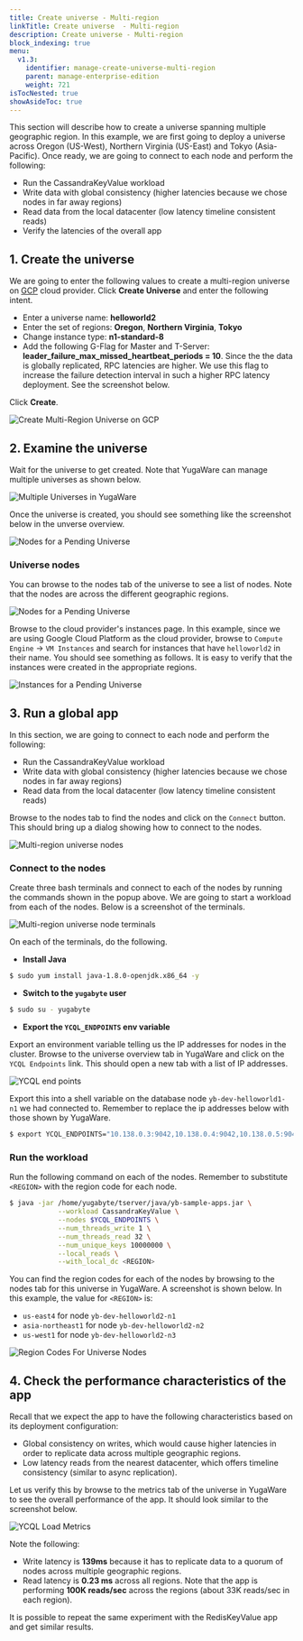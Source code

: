 ```yaml
---
title: Create universe - Multi-region
linkTitle: Create universe  - Multi-region
description: Create universe - Multi-region
block_indexing: true
menu:
  v1.3:
    identifier: manage-create-universe-multi-region
    parent: manage-enterprise-edition
    weight: 721
isTocNested: true
showAsideToc: true
---
```


This section will describe how to create a universe spanning multiple geographic region. In this example, we are first going to deploy a universe across Oregon (US-West), Northern Virginia (US-East) and Tokyo (Asia-Pacific). Once ready, we are going to connect to each node and perform the following:

* Run the CassandraKeyValue workload
* Write data with global consistency (higher latencies because we chose nodes in far away regions)
* Read data from the local datacenter (low latency timeline consistent reads)
* Verify the latencies of the overall app

## 1. Create the universe

We are going to enter the following values to create a multi-region universe on [GCP](../../../deploy/enterprise-edition/configure-cloud-providers/#configure-gcp) cloud provider. Click **Create Universe** and enter the following intent.

- Enter a universe name: **helloworld2**
- Enter the set of regions: **Oregon**, **Northern Virginia**, **Tokyo**
- Change instance type: **n1-standard-8**
- Add the following G-Flag for Master and T-Server: **leader_failure_max_missed_heartbeat_periods = 10**. Since the the data is globally replicated, RPC latencies are higher. We use this flag to increase the failure detection interval in such a higher RPC latency deployment. See the screenshot below.

Click **Create**.

![Create Multi-Region Universe on GCP](/images/ee/multi-region-create-universe.png)

## 2. Examine the universe

Wait for the universe to get created. Note that YugaWare can manage multiple universes as shown below.

![Multiple Universes in YugaWare](/images/ee/multi-region-multiple-universes.png)

Once the universe is created, you should see something like the screenshot below in the unverse overview.

![Nodes for a Pending Universe](/images/ee/multi-region-universe-overview.png)

### Universe nodes

You can browse to the nodes tab of the universe to see a list of nodes. Note that the nodes are across the different geographic regions.

![Nodes for a Pending Universe](/images/ee/multi-region-universe-nodes.png)

Browse to the cloud provider's instances page. In this example, since we are using Google Cloud Platform as the cloud provider, browse to `Compute Engine` -> `VM Instances` and search for instances that have `helloworld2` in their name. You should see something as follows. It is easy to verify that the instances were created in the appropriate regions.

![Instances for a Pending Universe](/images/ee/multi-region-universe-gcp-instances.png)

## 3. Run a global app

In this section, we are going to connect to each node and perform the following:

* Run the CassandraKeyValue workload
* Write data with global consistency (higher latencies because we chose nodes in far away regions)
* Read data from the local datacenter (low latency timeline consistent reads)

Browse to the nodes tab to find the nodes and click on the `Connect` button. This should bring up a dialog showing how to connect to the nodes.

![Multi-region universe nodes](/images/ee/multi-region-universe-nodes-connect.png)

### Connect to the nodes

Create three bash terminals and connect to each of the nodes by running the commands shown in the popup above. We are going to start a workload from each of the nodes. Below is a screenshot of the terminals.

![Multi-region universe node terminals](/images/ee/multi-region-universe-node-shells.png)

On each of the terminals, do the following.

- **Install Java**

```sh
$ sudo yum install java-1.8.0-openjdk.x86_64 -y
```

- **Switch to the `yugabyte` user**

```sh
$ sudo su - yugabyte
```

- **Export the `YCQL_ENDPOINTS` env variable**

Export an environment variable telling us the IP addresses for nodes in the cluster. Browse to the universe overview tab in YugaWare and click on the `YCQL Endpoints` link. This should open a new tab with a list of IP addresses. 

![YCQL end points](/images/ee/multi-zone-universe-ycql-endpoints.png)

Export this into a shell variable on the database node `yb-dev-helloworld1-n1` we had connected to. Remember to replace the ip addresses below with those shown by YugaWare.

```sh
$ export YCQL_ENDPOINTS="10.138.0.3:9042,10.138.0.4:9042,10.138.0.5:9042"
```

### Run the workload

Run the following command on each of the nodes. Remember to substitute `<REGION>` with the region code for each node.

```sh
$ java -jar /home/yugabyte/tserver/java/yb-sample-apps.jar \
            --workload CassandraKeyValue \
            --nodes $YCQL_ENDPOINTS \
            --num_threads_write 1 \
            --num_threads_read 32 \
            --num_unique_keys 10000000 \
            --local_reads \
            --with_local_dc <REGION>
```

You can find the region codes for each of the nodes by browsing to the nodes tab for this universe in YugaWare. A screenshot is shown below. In this example, the value for `<REGION>` is:

- `us-east4` for node `yb-dev-helloworld2-n1`
- `asia-northeast1` for node `yb-dev-helloworld2-n2`
- `us-west1` for node `yb-dev-helloworld2-n3`

![Region Codes For Universe Nodes](/images/ee/multi-region-universe-node-regions.png)

## 4. Check the performance characteristics of the app

Recall that we expect the app to have the following characteristics based on its deployment configuration:

* Global consistency on writes, which would cause higher latencies in order to replicate data across multiple geographic regions.
* Low latency reads from the nearest datacenter, which offers timeline consistency (similar to async replication).

Let us verify this by browse to the metrics tab of the universe in YugaWare to see the overall performance of the app. It should look similar to the screenshot below.

![YCQL Load Metrics](/images/ee/multi-region-read-write-metrics.png)

Note the following:

* Write latency is **139ms** because it has to replicate data to a quorum of nodes across multiple geographic regions.
* Read latency is **0.23 ms** across all regions. Note that the app is performing **100K reads/sec** across the regions (about 33K reads/sec in each region).

It is possible to repeat the same experiment with the RedisKeyValue app and get similar results.
